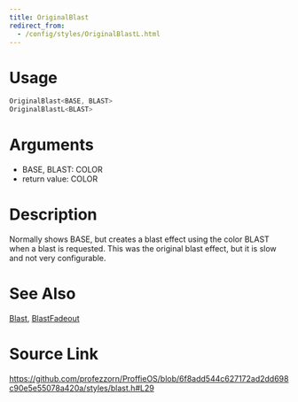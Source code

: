 ```yaml
---
title: OriginalBlast
redirect_from:
  - /config/styles/OriginalBlastL.html
---
```


# Usage
```cpp
OriginalBlast<BASE, BLAST>
OriginalBlastL<BLAST>
```

# Arguments
 * BASE, BLAST: COLOR
 * return value: COLOR

# Description
Normally shows BASE, but creates a blast effect using
the color BLAST when a blast is requested.
This was the original blast effect, but it is slow and not
very configurable.

# See Also
[Blast](/config/styles/Blast.html), [BlastFadeout](/config/styles/BlastFadeout.html)

# Source Link
https://github.com/profezzorn/ProffieOS/blob/6f8add544c627172ad2dd698c90e5e55078a420a/styles/blast.h#L29
